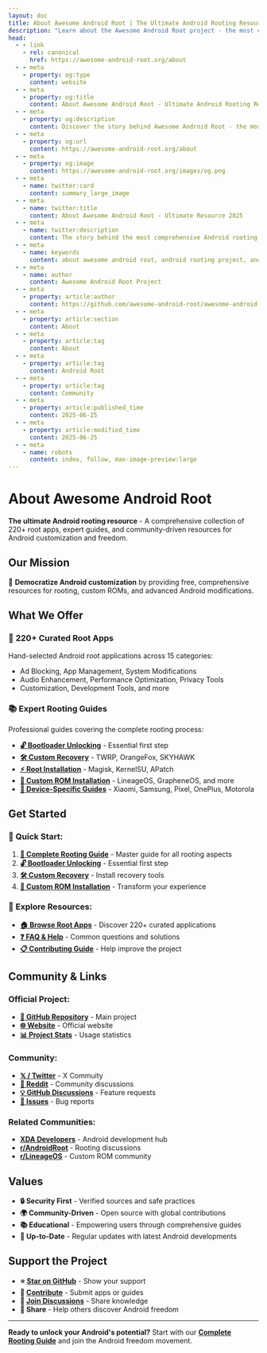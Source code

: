 ```yaml
---
layout: doc
title: About Awesome Android Root | The Ultimate Android Rooting Resource
description: "Learn about the Awesome Android Root project - the most comprehensive collection of Android root apps, guides, and resources. Discover our mission, community, and commitment to Android freedom."
head:
  - - link
    - rel: canonical
      href: https://awesome-android-root.org/about
  - - meta
    - property: og:type
      content: website
  - - meta
    - property: og:title
      content: About Awesome Android Root - Ultimate Android Rooting Resource 2025
  - - meta
    - property: og:description
      content: Discover the story behind Awesome Android Root - the most comprehensive collection of 220+ Android root apps, Magisk modules, and expert rooting guides for 2025.
  - - meta
    - property: og:url
      content: https://awesome-android-root.org/about
  - - meta
    - property: og:image
      content: https://awesome-android-root.org/images/og.png
  - - meta
    - name: twitter:card
      content: summary_large_image
  - - meta
    - name: twitter:title
      content: About Awesome Android Root - Ultimate Resource 2025
  - - meta
    - name: twitter:description
      content: The story behind the most comprehensive Android rooting resource. 220+ apps, expert guides, and community-driven excellence.
  - - meta
    - name: keywords
      content: about awesome android root, android rooting project, android root community, magisk modules collection, android customization resource, open source android, android freedom project, rooting guides 2025
  - - meta
    - name: author
      content: Awesome Android Root Project
  - - meta
    - property: article:author
      content: https://github.com/awesome-android-root/awesome-android-root
  - - meta
    - property: article:section
      content: About
  - - meta
    - property: article:tag
      content: About
  - - meta
    - property: article:tag
      content: Android Root
  - - meta
    - property: article:tag
      content: Community
  - - meta
    - property: article:published_time
      content: 2025-06-25
  - - meta
    - property: article:modified_time
      content: 2025-06-25
  - - meta
    - name: robots
      content: index, follow, max-image-preview:large
---
```


# About Awesome Android Root

**The ultimate Android rooting resource** - A comprehensive collection of 220+ root apps, expert guides, and community-driven resources for Android customization and freedom.

## Our Mission

🚀 **Democratize Android customization** by providing free, comprehensive resources for rooting, custom ROMs, and advanced Android modifications.

## What We Offer

### 📱 **220+ Curated Root Apps**
Hand-selected Android root applications across 15 categories:
- Ad Blocking, App Management, System Modifications
- Audio Enhancement, Performance Optimization, Privacy Tools
- Customization, Development Tools, and more

### 📚 **Expert Rooting Guides**
Professional guides covering the complete rooting process:
- **[🔓 Bootloader Unlocking](./rooting-guides/bootloader-unlocking.md)** - Essential first step
- **[🛠️ Custom Recovery](./rooting-guides/custom-recovery.md)** - TWRP, OrangeFox, SKYHAWK
- **[⚡ Root Installation](./rooting-guides/index.md)** - Magisk, KernelSU, APatch
- **[🌟 Custom ROM Installation](./rooting-guides/custom-rom-installation.md)** - LineageOS, GrapheneOS, and more
- **[📱 Device-Specific Guides](./rooting-guides/)** - Xiaomi, Samsung, Pixel, OnePlus, Motorola

## Get Started

### **🚀 Quick Start:**
1. **[📖 Complete Rooting Guide](./rooting-guides/index.md)** - Master guide for all rooting aspects
2. **[🔓 Bootloader Unlocking](./rooting-guides/bootloader-unlocking.md)** - Essential first step
3. **[🛠️ Custom Recovery](./rooting-guides/custom-recovery.md)** - Install recovery tools
4. **[🌟 Custom ROM Installation](./rooting-guides/custom-rom-installation.md)** - Transform your experience

### **📱 Explore Resources:**
- **[🏠 Browse Root Apps](/)** - Discover 220+ curated applications
- **[❓ FAQ & Help](./faqs.md)** - Common questions and solutions
- **[📋 Contributing Guide](https://github.com/awesome-android-root/awesome-android-root/blob/main/CONTRIBUTING.md)** - Help improve the project

## Community & Links

### **Official Project:**
- **[📱 GitHub Repository](https://github.com/awesome-android-root/awesome-android-root)** - Main project
- **[🌐 Website](https://awesome-android-root.org)** - Official website
- **[📊 Project Stats](/#stats)** - Usage statistics

### **Community:**
- **[𝕏 / Twitter](https://x.com/awsm_and_root)** - X Commuity
- **[💬 Reddit](https://reddit.com/r/AwesomeAndroidRoot)** - Community discussions
- **[💡 GitHub Discussions](https://github.com/awesome-android-root/awesome-android-root/discussions)** - Feature requests
- **[🐛 Issues](https://github.com/awesome-android-root/awesome-android-root/issues)** - Bug reports

### **Related Communities:**
- **[XDA Developers](https://forum.xda-developers.com/)** - Android development hub
- **[r/AndroidRoot](https://reddit.com/r/AndroidRoot)** - Rooting discussions
- **[r/LineageOS](https://reddit.com/r/LineageOS)** - Custom ROM community

## Values

- **🔒 Security First** - Verified sources and safe practices
- **🌍 Community-Driven** - Open source with global contributions
- **📚 Educational** - Empowering users through comprehensive guides
- **🔄 Up-to-Date** - Regular updates with latest Android developments

## Support the Project

- **⭐ [Star on GitHub](https://github.com/awesome-android-root/awesome-android-root)** - Show your support
- **📝 [Contribute](https://github.com/awesome-android-root/awesome-android-root/blob/main/CONTRIBUTING.md)** - Submit apps or guides
- **💬 [Join Discussions](https://github.com/awesome-android-root/awesome-android-root/discussions)** - Share knowledge
- **🔄 Share** - Help others discover Android freedom

---

**Ready to unlock your Android's potential?** Start with our **[Complete Rooting Guide](./rooting-guides/index.md)** and join the Android freedom movement.
